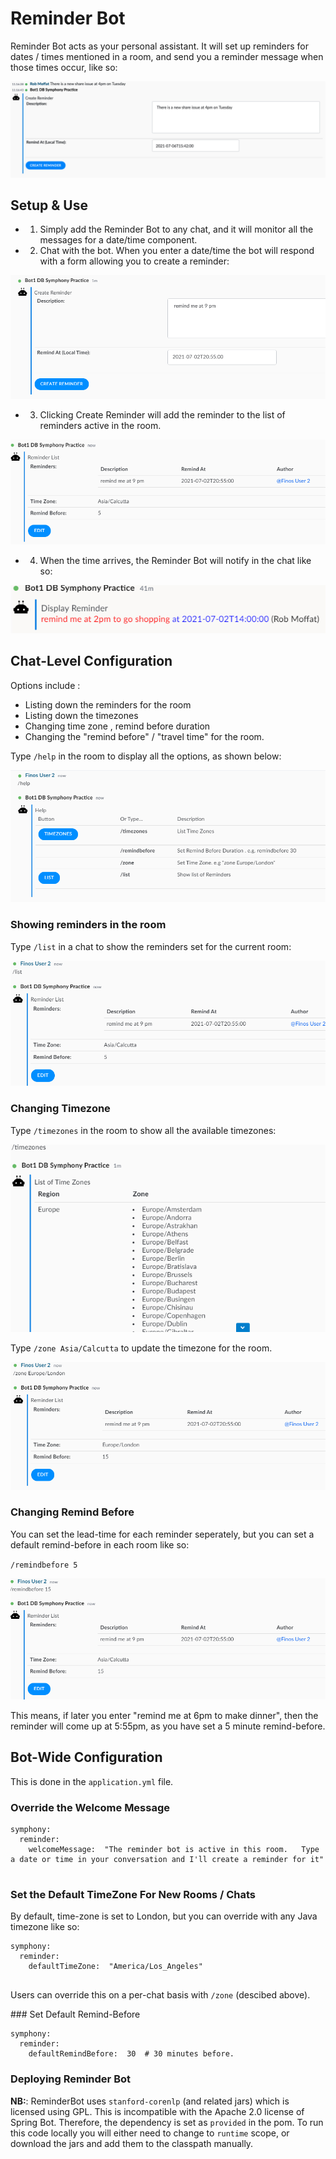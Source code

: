 # Reminder Bot

Reminder Bot acts as your personal assistant.  It will set up reminders for dates / times mentioned in a room, and send you a reminder message when those times occur, like so:

![Creating a Reminder](images/creating-a-reminder.png)

## Setup & Use

 - 1.   Simply add the Reminder Bot to any chat, and it will monitor all the messages for a date/time component.
 - 2.   Chat with the bot. When you enter a date/time the bot will respond with a form allowing you to create a reminder:

![Creating Reminder](images/createReminder.PNG)

 - 3.   Clicking Create Reminder will add the reminder to the list of reminders active in the room.

![Add reminder to list](images/clickingCreateReminderAddsReminderToTheReminderList.PNG)

 - 4.  When the time arrives, the Reminder Bot will notify in the chat like so:
 
![Reminder Displayed](images/displayReminder.PNG)

## Chat-Level Configuration

Options include : 

- Listing down the reminders for the room
- Listing down the timezones
- Changing time zone , remind before duration
- Changing the "remind before" / "travel time" for the room.

Type `/help` in the room to display all the options, as shown below:

![Help Menu](images/helpOptions.PNG)

### Showing reminders in the room 

Type `/list` in a chat to show the reminders set for the current room:

![Current Reminder List](images/displayingReminderList.PNG)

### Changing Timezone

Type `/timezones` in the room to show all the available timezones: 

![List Time zones](images/listTimeZones.PNG)

Type `/zone Asia/Calcutta` to update the timezone for the room.

![Edit time zone](images/changingTimeZone.PNG)

### Changing Remind Before

You can set the lead-time for each reminder seperately, but you can set a default remind-before in each room like so:

`/remindbefore 5`

![Edit Remind Before](images/editRemindBeforeTime.PNG)

This means, if later you enter "remind me at 6pm to make dinner", then the reminder will come up at 5:55pm, as you have set a 5 minute remind-before.



## Bot-Wide Configuration

This is done in the `application.yml` file.  

### Override the Welcome Message

``` 
symphony:
  reminder:
    welcomeMessage:  "The reminder bot is active in this room.   Type a date or time in your conversation and I'll create a reminder for it" 
    
```

### Set the Default TimeZone For New Rooms / Chats

By default, time-zone is set to London, but you can override with any Java timezone like so:

``` 
symphony:
  reminder:
    defaultTimeZone:  "America/Los_Angeles" 
    
```

Users can override this on a per-chat basis with `/zone` (descibed above).


### Set Default Remind-Before

``` 
symphony:
  reminder:
    defaultRemindBefore:  30  # 30 minutes before.
```

### Deploying Reminder Bot

**NB:**: ReminderBot uses `stanford-corenlp` (and related jars) which is licensed using GPL.   This is incompatible with the Apache 2.0 license of Spring Bot. Therefore, the dependency is set as `provided` in the pom.  To run this code locally you will either need to change to `runtime` scope, or download the jars and add them to the classpath manually.



